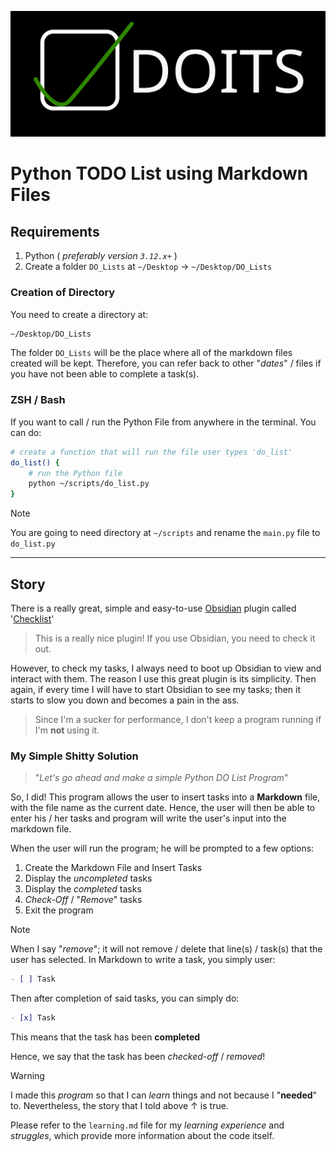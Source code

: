 ![Logo](Logo_DOITS.svg)

# Python TODO List using Markdown Files

## Requirements

1. Python ( *preferably version `3.12.x+`* )
2. Create a folder `DO_Lists` at `~/Desktop` -> `~/Desktop/DO_Lists`

### Creation of Directory

You need to create a directory at:

```bash
~/Desktop/DO_Lists
```

The folder `DO_Lists` will be the place where all of the markdown files created will be kept.
Therefore, you can refer back to other "*dates*" / files if you have not been able to complete a task(s).

### ZSH / Bash

If you want to call / run the Python File from anywhere in the terminal. You can do:

```bash
# create a function that will run the file user types 'do_list'
do_list() {
    # run the Python file
    python ~/scripts/do_list.py
}
```

>[!NOTE]
>You are going to need directory at `~/scripts` and rename the `main.py` file to `do_list.py`

---

## Story

There is a really great, simple and easy-to-use [Obsidian](https://obsidian.md/) plugin called '[Checklist](https://github.com/delashum/obsidian-checklist-plugin)'

>This is a really nice plugin! If you use Obsidian, you need to check it out.

However, to check my tasks, I always need to boot up Obsidian to view and interact with them.
The reason I use this great plugin is its simplicity. Then again, if every time I will have to start Obsidian to see my tasks; then it starts to slow you down and becomes a pain in the ass.

>Since I'm a sucker for performance, I don't keep a program running if I'm **not** using it.

### My Simple Shitty Solution

>"*Let's go ahead and make a simple Python DO List Program*"

So, I did! This program allows the user to insert tasks into a **Markdown** file, with the file name as the current date.
Hence, the user will then be able to enter his / her tasks and program will write the user's input into the markdown file.

When the user will run the program; he will be prompted to a few options:

1. Create the Markdown File and Insert Tasks
2. Display the *uncompleted* tasks
3. Display the *completed* tasks
4. *Check-Off* / "*Remove*" tasks
5. Exit the program

>[!NOTE]
>When I say "*remove*"; it will not remove / delete that line(s) / task(s) that the user has selected.
>In Markdown to write a task, you simply user:
>
>```markdown
>- [ ] Task
>```
>
>Then after completion of said tasks, you can simply do:
>
>```markdown
>- [x] Task
>```
>
>This means that the task has been **completed**
>
>Hence, we say that the task has been *checked-off* / *removed*!

>[!WARNING]
>I made this *program* so that I can *learn* things and not because I "**needed**" to.
>Nevertheless, the story that I told above $\uparrow$ is true.
>
>Please refer to the `learning.md` file for my _learning experience_ and _struggles_, which provide more information about the code itself.
